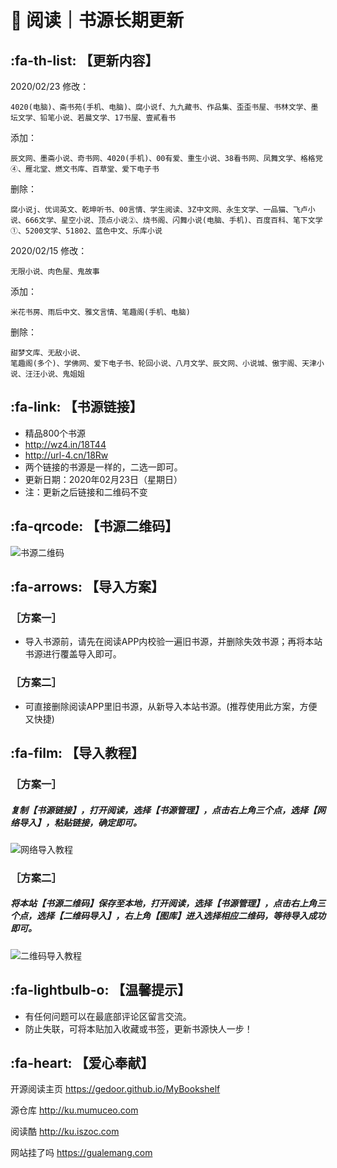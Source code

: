 # 📖 阅读｜书源长期更新

##  :fa-th-list: 【更新内容】

2020/02/23
修改：

```
4020(电脑)、斋书苑(手机、电脑)、腐小说f、九九藏书、作品集、歪歪书屋、书林文学、墨坛文学、铅笔小说、若晨文学、17书屋、壹貳看书
```

添加：

```
辰文网、墨斋小说、奇书网、4020(手机)、00有爱、重生小说、38看书网、凤舞文学、格格党④、雁北堂、燃文书库、百草堂、爱下电子书
```

删除：

```
腐小说j、优词英文、乾坤听书、00言情、学生阅读、3Z中文网、永生文学、一品猫、飞卢小说、666文学、星空小说、顶点小说②、烧书阁、闪舞小说(电脑、手机)、百度百科、笔下文学①、5200文学、51802、蓝色中文、乐库小说
```


2020/02/15
修改：

```
无限小说、肉色屋、鬼故事
```

添加：

```
米花书房、雨后中文、雅文言情、笔趣阁(手机、电脑)
```

删除：

```
甜梦文库、无敌小说、
笔趣阁(多个)、学佛网、爱下电子书、轮回小说、八月文学、辰文网、小说城、傲宇阁、天津小说、汪汪小说、鬼姐姐
```


##  :fa-link: 【书源链接】

- 精品800个书源
- http://wz4.in/18T44
- http://url-4.cn/18Rw
- 两个链接的书源是一样的，二选一即可。
- 更新日期：2020年02月23日（星期日）
- 注：更新之后链接和二维码不变

##  :fa-qrcode: 【书源二维码】

![书源二维码](https://images.gitee.com/uploads/images/2020/0112/161800_f306b3ea_5572791.png "书源二维码.png")

##  :fa-arrows: 【导入方案】

### ［方案一］
- 导入书源前，请先在阅读APP内校验一遍旧书源，并删除失效书源；再将本站书源进行覆盖导入即可。

### ［方案二］
- 可直接删除阅读APP里旧书源，从新导入本站书源。(推荐使用此方案，方便又快捷)


##  :fa-film: 【导入教程】

### ［方案一］
##### 复制【书源链接】，打开阅读，选择【书源管理】，点击右上角三个点，选择【网络导入】，粘贴链接，确定即可。
![网络导入教程](https://images.gitee.com/uploads/images/2020/0116/043317_4866ecb8_5572791.png "网络导入.png")

### ［方案二］
##### 将本站【书源二维码】保存至本地，打开阅读，选择【书源管理】，点击右上角三个点，选择【二维码导入】，右上角【图库】进入选择相应二维码，等待导入成功即可。
![二维码导入教程](https://images.gitee.com/uploads/images/2020/0116/045835_d9f8b4cd_5572791.png "二维码导入.png")

##  :fa-lightbulb-o: 【温馨提示】

- 有任何问题可以在最底部评论区留言交流。
- 防止失联，可将本贴加入收藏或书签，更新书源快人一步！

##  :fa-heart: 【爱心奉献】

开源阅读主页
https://gedoor.github.io/MyBookshelf

源仓库
http://ku.mumuceo.com

阅读酷
http://ku.iszoc.com

网站挂了吗
https://gualemang.com